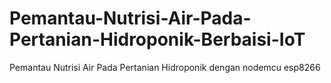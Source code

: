 # Pemantau-Nutrisi-Air-Pada-Pertanian-Hidroponik-Berbaisi-IoT
Pemantau Nutrisi Air Pada Pertanian Hidroponik dengan nodemcu esp8266
